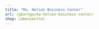 ```yaml
---
title: "Ma. Helson Business Center"
url: /gbarnga/ma-helson-business-center/
shop: Lebensmittel
---
```

